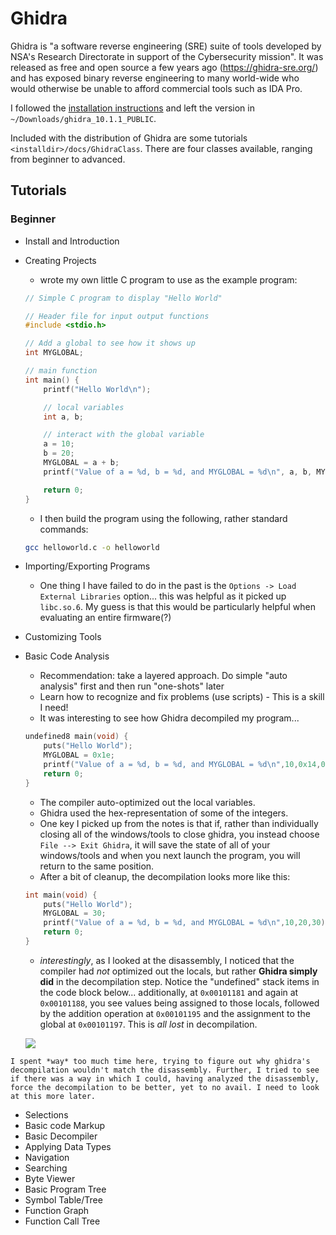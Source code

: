 # Ghidra

Ghidra is "a software reverse engineering (SRE) suite of tools developed by NSA's Research Directorate in support of the Cybersecurity mission". It was released as free and open source a few years ago (https://ghidra-sre.org/) and has exposed binary reverse engineering to many world-wide who would otherwise be unable to afford commercial tools such as IDA Pro.

I followed the [installation instructions](https://htmlpreview.github.io/?https://github.com/NationalSecurityAgency/ghidra/blob/stable/GhidraDocs/InstallationGuide.html) and left the version in `~/Downloads/ghidra_10.1.1_PUBLIC`.

Included with the distribution of Ghidra are some tutorials `<installdir>/docs/GhidraClass`. There are four classes available, ranging from beginner to advanced.

## Tutorials

### Beginner

- Install and Introduction
- Creating Projects
    - wrote my own little C program to use as the example program:
    
    ```c
    // Simple C program to display "Hello World"

    // Header file for input output functions
    #include <stdio.h>

    // Add a global to see how it shows up
    int MYGLOBAL;

    // main function
    int main() {
        printf("Hello World\n");

        // local variables
        int a, b;

        // interact with the global variable
        a = 10;
        b = 20;
        MYGLOBAL = a + b;
        printf("Value of a = %d, b = %d, and MYGLOBAL = %d\n", a, b, MYGLOBAL);

        return 0;
    }
    ```

    - I then build the program using the following, rather standard commands:

    ```bash
    gcc helloworld.c -o helloworld
    ```

- Importing/Exporting Programs
    - One thing I have failed to do in the past is the `Options -> Load External Libraries` option... this was helpful as it picked up `libc.so.6`. My guess is that this would be particularly helpful when evaluating an entire firmware(?)

- Customizing Tools
- Basic Code Analysis
    - Recommendation: take a layered approach. Do simple "auto analysis" first and then run "one-shots" later
    - Learn how to recognize and fix problems (use scripts) - This is a skill I need!
    - It was interesting to see how Ghidra decompiled my program...

    ```c
    undefined8 main(void) {
        puts("Hello World");
        MYGLOBAL = 0x1e;
        printf("Value of a = %d, b = %d, and MYGLOBAL = %d\n",10,0x14,0x1e);
        return 0;
    }
    ```

    - The compiler auto-optimized out the local variables. 
    - Ghidra used the hex-representation of some of the integers.
    - One key I picked up from the notes is that if, rather than individually closing all of the windows/tools to close ghidra, you instead choose `File --> Exit Ghidra`, it will save the state of all of your windows/tools and when you next launch the program, you will return to the same position.
    - After a bit of cleanup, the decompilation looks more like this:

    ```c
    int main(void) {
        puts("Hello World");
        MYGLOBAL = 30;
        printf("Value of a = %d, b = %d, and MYGLOBAL = %d\n",10,20,30);
        return 0;
    }
    ```

    - *interestingly*, as I looked at the disassembly, I noticed that the compiler had *not* optimized out the locals, but rather __Ghidra simply did__ in the decompilation step. Notice the "undefined" stack items in the code block below... additionally, at `0x00101181` and again at `0x00101188`, you see values being assigned to those locals, followed by the addition operation at `0x00101195` and the assignment to the global at `0x00101197`. This is *all lost* in decompilation.
    
    ![](../../assets/images/ghidra01.png)

```{warning}
I spent *way* too much time here, trying to figure out why ghidra's decompilation wouldn't match the disassembly. Further, I tried to see if there was a way in which I could, having analyzed the disassembly, force the decompilation to be better, yet to no avail. I need to look at this more later.
```

- Selections
- Basic code Markup
- Basic Decompiler
- Applying Data Types
- Navigation
- Searching
- Byte Viewer
- Basic Program Tree
- Symbol Table/Tree
- Function Graph
- Function Call Tree
